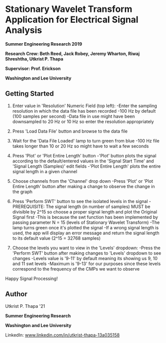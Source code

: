 # Stationary Wavelet Transform Application for Electrical Signal Analysis

**Summer Engineering Research 2019**

**Research Crew: Beth Reed, Jack Robey, Jeremy Wharton, Riwaj Shreshtha, Utkrist P. Thapa**

**Supervisor: Prof. Erickson**

**Washington and Lee University**

## Getting Started
 
1. Enter value in 'Resolution' Numeric Field (top left): 
	-Enter the sampling resolution in which the data file has been recorded
	-100 Hz by default (100 samples per second) 
	-Data file in use might have been downsampled to 20 Hz or 10 Hz so enter the resolution appropriately 

2. Press 'Load Data File' button and browse to the data file 

3. Wait for the 'Data File Loaded' lamp to turn green from blue 
	-100 Hz file takes longer than 10 or 20 Hz so might have to wait a few seconds 

4. Press 'Plot' or 'Plot Entire Length' button
	-'Plot' button plots the signal according to the default/entered values in the 'Signal Start Time' and 'Signal Length (Samples)' edit fields 
	-'Plot Entire Length' plots the entire signal length in a given channel 

5. Choose channels from the 'Channel' drop down
	-Press 'Plot' or 'Plot Entire Length' button after making a change to observe the change in the graph

6. Press 'Perform SWT' button to see the isolated levels in the signal
	-PREREQUISITE: The signal length (in number of samples) MUST be divisible by 2^15 so choose a proper signal length and plot the Original Signal first
	-This is because the swt function has been implemented by passing parameter N = 15 (levels of Stationary Wavelet Transform)
	-The lamp turns green once it's plotted the signal 
	-If a wrong signal length is used, the app will display an error message and return the signal length to its default value (2^15 = 32768 samples)

7. Choose the levels you want to view in the 'Levels' dropdown: 
	-Press the 'Perform SWT' button after making changes to 'Levels' dropdown to see changes 
	-Levels value is '9-11' by default meaning its showing us 9, 10 and 11 swt levels 
	-Maximum is '9-13' for our purposes since these levels correspond to the frequency of the CMPs we want to observe

Happy Signal Processing! 

## Author 

Utkrist P. Thapa '21 

**Summer Engineering Research**

**Washington and Lee University**

LinkedIn: www.linkedin.com/in/utkrist-thapa-13a035158


	
